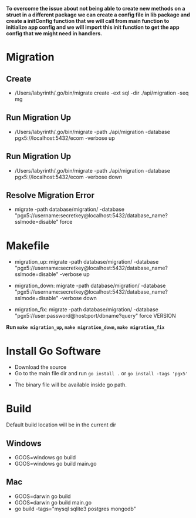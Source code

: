 **To overcome the issue about not being able to create new methods on a struct in a different package we can create a config file in lib package and create a initConfig function that we will call from main function to initialize app config and we will import this init function to get the app config that we might need in handlers.**

# Migration

## Create

- /Users/labyrinth/.go/bin/migrate create -ext sql -dir ./api/migration -seq mg

## Run Migration Up

- /Users/labyrinth/.go/bin/migrate -path ./api/migration -database pgx5://localhost:5432/ecom -verbose up

## Run Migration Up

- /Users/labyrinth/.go/bin/migrate -path ./api/migration -database pgx5://localhost:5432/ecom -verbose down

## Resolve Migration Error

- migrate -path database/migration/ -database "pgx5://username:secretkey@localhost:5432/database_name?sslmode=disable" force <VERSION>

# Makefile

- migration_up: migrate -path database/migration/ -database "pgx5://username:secretkey@localhost:5432/database_name?sslmode=disable" -verbose up

- migration_down: migrate -path database/migration/ -database "pgx5://username:secretkey@localhost:5432/database_name?sslmode=disable" -verbose down

- migration_fix: migrate -path database/migration/ -database "pgx5://user:password@host:port/dbname?query" force VERSION

**Run `make migration_up`, `make migration_down`, `make migration_fix`**

# Install Go Software

- Download the source
- Go to the main file dir and run `go install .` or `go install -tags 'pgx5' .`
- The binary file will be available inside go path.

# Build

Default build location will be in the current dir

## Windows

- GOOS=windows go build
- GOOS=windows go build main.go

## Mac

- GOOS=darwin go build
- GOOS=darwin go build main.go
- go build -tags="mysql sqlite3 postgres mongodb"
